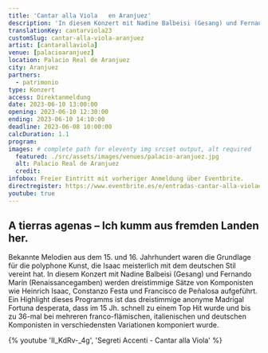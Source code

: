 ```yaml
---
title: 'Cantar alla Viola	en Aranjuez'
description: 'In diesem Konzert mit Nadine Balbeisi (Gesang) und Fernando Marín (Renaissancegamben) werden dreistimmige Sätze von Komponisten wie Heinrich Isaac, Constanzo Festa und Francisco de Peñalosa aufgeführt.'
translationKey: cantarviola23
customSlug: cantar-alla-viola-aranjuez
artist: [cantarallaviola]
venue: [palacioaranjuez]
location: Palacio Real de Aranjuez
city: Aranjuez
partners:
  - patrimonio
type: Konzert
access: Direktanmeldung
date: 2023-06-10 13:00:00
opening: 2023-06-10 12:30:00
ending: 2023-06-10 14:10:00
deadline: 2023-06-08 10:00:00
calcDuration: 1.1
program:
images: # complete path for eleventy img srcset output, alt required
  featured: ./src/assets/images/venues/palacio-aranjuez.jpg
  alt: Palacio Real de Aranjuez
  credit:
infobox: Freier Eintritt mit vorheriger Anmeldung über Eventbrite.
directregister: https://www.eventbrite.es/e/entradas-cantar-alla-violaen-aranjuez-645989962367
youtube: true
---
```


## A tierras agenas – Ich kumm aus fremden Landen her.

Bekannte Melodien aus dem 15. und 16. Jahrhundert waren die Grundlage für die polyphone Kunst, die Isaac meisterlich mit dem deutschen Stil vereint hat. In diesem Konzert mit Nadine Balbeisi (Gesang) und Fernando Marín (Renaissancegamben) werden dreistimmige Sätze von Komponisten wie Heinrich Isaac, Constanzo Festa und Francisco de Peñalosa aufgeführt. Ein Highlight dieses Programms ist das dreistimmige anonyme Madrigal Fortuna desperata, dass im 15 Jh. schnell zu einem Top Hit wurde und bis zu 36-mal bei mehreren franco-flämischen, italienischen und deutschen Komponisten in verschiedensten Variationen komponiert wurde.

{% youtube 'II_KdRv-_4g', 'Segreti Accenti - Cantar alla Viola' %}
